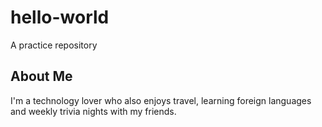 # hello-world
A practice repository

## About Me
I'm a technology lover who also enjoys travel, learning foreign languages and weekly trivia nights with my friends.
